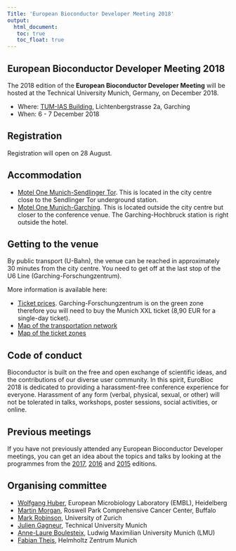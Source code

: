 ```yaml
---
Title: 'European Bioconductor Developer Meeting 2018'
output:
  html_document:
   toc: true
   toc_float: true
---
```


## European Bioconductor Developer Meeting 2018


The 2018 edition of the **European Bioconductor Developer Meeting** will be
hosted at the Technical University Munich, Germany, on December 2018.

- Where: [TUM-IAS Building](https://www.ias.tum.de/index.php?id=32), Lichtenbergstrasse 2a, Garching
- When: 6 - 7 December 2018

## Registration

Registration will open on 28 August.

## Accommodation
- [Motel One Munich-Sendlinger Tor](https://www.motel-one.com/en/hotels/munich/hotel-munich-sendlinger-tor/). This is located in the city centre close to the Sendlinger Tor underground station.
- [Motel One Munich-Garching](https://www.motel-one.com/en/hotels/munich/hotel-munich-garching/). This is located outside the city centre but closer to the conference venue. The Garching-Hochbruck station is right outside the hotel.

## Getting to the venue

By public transport (U-Bahn), the venue can be reached in approximately 30 minutes from the city centre. You need to get off at the last stop of the U6 Line (Garching-Forschungzentrum).

More information is available here:
- [Ticket prices](https://www.mvv-muenchen.de/en/tickets-and-fares/tickets-daytickets/single-day-ticket/index.html). Garching-Forschungzentrum is on the green zone therefore you will need to buy the Munich XXL ticket (8,90 EUR for a single-day ticket).
- [Map of the transportation network](https://www.mvv-muenchen.de/en/maps-stations/maps/index.html)
- [Map of the ticket zones](https://www.mvv-muenchen.de/fileadmin/mediapool/03-Plaene_Bahnhoefe/Tarifplaene/Sondertarifplaene_Messe/TARIFPLAN_Schnellbahnnetz_2018_Raeume.PDF)


## Code of conduct

Bioconductor is built on the free and open exchange of scientific
ideas, and the contributions of our diverse user community. In this
spirit, EuroBioc 2018 is dedicated to providing a harassment-free
conference experience for everyone. Harassment of any form (verbal,
physical, sexual, or other) will not be tolerated in talks, workshops,
poster sessions, social activities, or online.

## Previous meetings

If you have not previously attended any European Bioconductor Developer
meetings, you can get an idea about the topics and talks by looking at
the programmes from the
[2017](https://bioconductor.github.io/EuroBioc2017/),
[2016](http://www.scicore.ch/events/eurobioc2016/) and
[2015](https://sites.google.com/site/eurobioc2015/) editions.

## Organising committee
- [Wolfgang Huber](https://www.embl.de/research/units/genome_biology/huber/), European Microbiology Laboratory (EMBL), Heidelberg
- [Martin Morgan](https://www.roswellpark.org/martin-morgan), Roswell Park Comprehensive Cancer Center, Buffalo
- [Mark Robinson](https://robinsonlabuzh.github.io/), University of Zurich
- [Julien Gagneur](https://www.gagneurlab.in.tum.de/), Technical University Munich 
- [Anne-Laure Boulesteix](https://www.ibe.med.uni-muenchen.de/lehrstuehle/pr-molecular-medicine/index.html), Ludwig Maximilian University Munich (LMU)
- [Fabian Theis](https://www.helmholtz-muenchen.de/icb/index.html), Helmholtz Zentrum Munich

